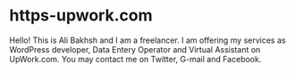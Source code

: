 # https-upwork.com
Hello! This is Ali Bakhsh and I am a freelancer. I am offering my services as WordPress developer, Data Entery Operator and Virtual Assistant on UpWork.com. You may contact me on Twitter, G-mail and Facebook.
